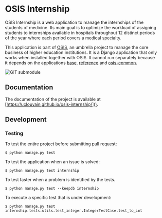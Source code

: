 # OSIS Internship

OSIS Internship is a web application to manage the internships of the 
students of medicine. Its main goal is to optimize the workload of assigning
students to internships available in hospitals throughout 12 distinct periods 
of the year where each period covers a medical specialty.

This application is part of [OSIS](osis), an umbrella project to manage the 
core business of higher education institutions. It is a Django application that
only works when installed together with OSIS. It cannot run separately because
it depends on the applications [base](base), [reference](reference) and 
[osis-common](osis-common).

![GIT submodule](https://uclouvain.github.io/osis-internship/images/github-repo-submodule.png) 

## Documentation

The documentation of the project is available at [https://uclouvain.github.io/osis-internship/]().

## Development

### Testing

To test the entire project before submitting pull request:

    $ python manage.py test

To test the application when an issue is solved:

    $ python manage.py test internship

To test faster when a problem is identified by the tests.

    $ python manage.py test --keepdb internship

To execute a specific test that is under development:

    $ python manage.py test internship.tests.utils.test_integer.IntegerTestCase.test_to_int

[OSIS]: https://www.github.com/uclouvain/osis
[base]: https://github.com/uclouvain/osis/tree/dev/base
[reference]: https://github.com/uclouvain/osis/tree/dev/reference
[osis-common]: https://github.com/uclouvain/osis-common